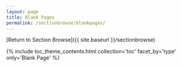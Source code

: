```yaml
---
layout: page
title: Blank Pages
permalink: /sectionbrowse/blankpages/
---
```


[Return to Section Browse]({{ site.baseurl }}/sectionbrowse)

{% include toc_theme_contents.html collection='toc' facet_by='type' only='Blank Page' %}
